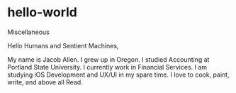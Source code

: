 # hello-world
Miscellaneous

Hello Humans and Sentient Machines, 

My name is Jacob Allen. I grew up in Oregon. I studied Accounting at Portland State University. I currently work in Financial Services. I am studying iOS Development and UX/UI in my spare time. I love to cook, paint, write, and above all Read.
